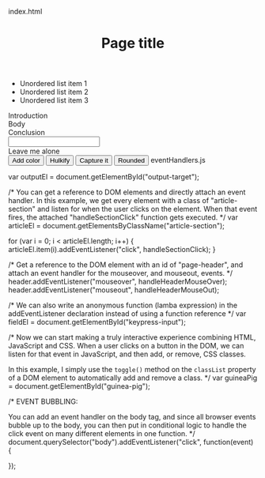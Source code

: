 index.html

<header id="page-header">
  <h1>Page title</h1>
</header>

<ul>
  <li>Unordered list item 1</li>
  <li>Unordered list item 2</li>
  <li>Unordered list item 3</li>
</ul>

<article>
  <section class="article-section">Introduction</section>
  <section class="article-section">Body</section>
  <section class="article-section">Conclusion</section>
</article>

<input type="text" id="keypress-input">

<div id="output-target"></div>

<div id="guinea-pig">Leave me alone</div>
<button id="add-color">Add color</button>
<button id="make-large">Hulkify</button>
<button id="add-border">Capture it</button>
<button id="add-rounding">Rounded</button>
eventHandlers.js

var outputEl = document.getElementById("output-target");

/*
  You can get a reference to DOM elements and
  directly attach an event handler. In this
  example, we get every element with a class of
  "article-section" and listen for when the
  user clicks on the element. When that event
  fires, the attached "handleSectionClick"
  function gets executed.
 */
var articleEl = document.getElementsByClassName("article-section");

for (var i = 0; i < articleEl.length; i++) {
  articleEl.item(i).addEventListener("click", handleSectionClick);
}

/*
  Get a reference to the DOM element with an id of
  "page-header", and attach an event handler for the
  mouseover, and mouseout, events.
 */
header.addEventListener("mouseover", handleHeaderMouseOver);
header.addEventListener("mouseout", handleHeaderMouseOut);



/*
  We can also write an anonymous function (lamba expression)
  in the addEventListener declaration instead of using a
  function reference
 */
var fieldEl = document.getElementById("keypress-input");


/*
  Now we can start making a truly interactive experience
  combining HTML, JavaScript and CSS. When a user clicks
  on a button in the DOM, we can listen for that event in
  JavaScript, and then add, or remove, CSS classes.

  In this example, I simply use the `toggle()` method on
  the `classList` property of a DOM element to automatically
  add and remove a class.
 */
var guineaPig = document.getElementById("guinea-pig");


/*
  EVENT BUBBLING:

  You can add an event handler on the body tag, and since all
  browser events bubble up to the body, you can then put in
  conditional logic to handle the click event on many different
  elements in one function.
 */
document.querySelector("body").addEventListener("click", function(event) {

});